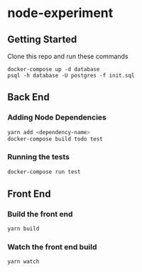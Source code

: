 # node-experiment

## Getting Started

Clone this repo and run these commands

```
docker-compose up -d database
psql -h database -U postgres -f init.sql
```

## Back End

### Adding Node Dependencies

```sh
yarn add <dependency-name>
docker-compose build todo test
```

### Running the tests

```sh
docker-compose run test
```

## Front End

### Build the front end

```sh
yarn build
```

### Watch the front end build

```sh
yarn watch
```
